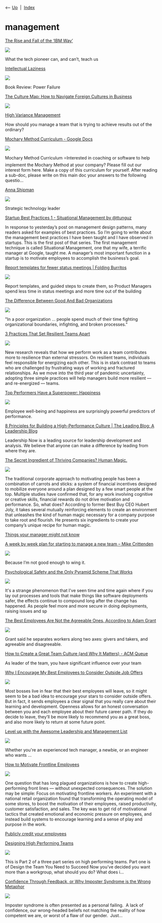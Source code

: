<div class="nav">

⟵ [Up](index.html)  \|  [Index](index.html)

</div>

# management

<div class="cards">

<div class="card">

<div class="card-title">

[The Rise and Fall of the ‘IBM
Way’](https://www.theatlantic.com/magazine/archive/2024/01/ibm-greatest-capitalist-tom-watson/676147)

</div>

<div class="card-image">

[![](https://cdn.theatlantic.com/thumbor/S_wCBUll-6_dldk68bt9angF73s=/0x0:2118x1103/1200x625/media/img/2023/12/IBMWayCMYK4HP/original.jpg)](https://www.theatlantic.com/magazine/archive/2024/01/ibm-greatest-capitalist-tom-watson/676147)

</div>

What the tech pioneer can, and can’t, teach us

</div>

<div class="card">

<div class="card-title">

[Intellectual
Laziness](https://www.thediff.co/r/a17b6a29?m=5ba63d9b-6620-4051-8686-515cd8a8f374)

</div>

<div class="card-image">

[![](https://substackcdn.com/image/fetch/w_1200,h_600,c_fill,f_jpg,q_auto:good,fl_progressive:steep,g_auto/https%3A%2F%2Fsubstack-post-media.s3.amazonaws.com%2Fpublic%2Fimages%2Fb9b2c053-6001-4555-a5cf-983c317da90f_1920x1080.png)](https://www.thediff.co/r/a17b6a29?m=5ba63d9b-6620-4051-8686-515cd8a8f374)

</div>

Book Review: Power Failure

</div>

<div class="card">

<div class="card-title">

[The Culture Map: How to Navigate Foreign Cultures in
Business](https://ahalbert.com/reviews/2023/06/04/the_culture_map.html)

</div>

<div class="card-image">

[![](https://ahalbert.com/assets/Anglo-Dutch-Translation-Guide.jpeg)](https://ahalbert.com/reviews/2023/06/04/the_culture_map.html)

</div>

</div>

<div class="card">

<div class="card-title">

[High Variance
Management](https://blog.sbensu.com/posts/2023-01-18-high-variance-management)

</div>

How should you manage a team that is trying to achieve results out of
the ordinary?

</div>

<div class="card">

<div class="card-title">

[Mochary Method Curriculum - Google
Docs](https://docs.google.com/document/d/18FiJbYn53fTtPmphfdCKT2TMWH-8Y2L-MLqDk-MFV4s/preview?pru=AAABhJULr3I*NzbnFPDO2jiSJUpokidtmg)

</div>

<div class="card-image">

[![](https://lh7-us.googleusercontent.com/docs/AHkbwyKCkM3kZ6fCgGg_YeB1S2EGNUS4i0vfVOOgzEObPptJkShxOTXP5yYkVpHHpNa2c8BWImq_Pa_OaFcD9D6ToHvrP-CO4bfhIN1C0mvVROxPf-1-GBoO=w1200-h630-p)](https://docs.google.com/document/d/18FiJbYn53fTtPmphfdCKT2TMWH-8Y2L-MLqDk-MFV4s/preview?pru=AAABhJULr3I*NzbnFPDO2jiSJUpokidtmg)

</div>

Mochary Method Curriculum ⭐Interested in coaching or software to help
implement the Mochary Method at your company? Please fill out our
interest form here. Make a copy of this curriculum for yourself. After
reading a sub-doc, please write on this main doc your answers to the
following questio...

</div>

<div class="card">

<div class="card-title">

[Anna
Shipman](https://www.annashipman.co.uk/jfdi/delegating-to-a-team.html)

</div>

<div class="card-image">

[![](https://www.annashipman.co.uk/img/mediacard.jpeg)](https://www.annashipman.co.uk/jfdi/delegating-to-a-team.html)

</div>

Strategic technology leader

</div>

<div class="card">

<div class="card-title">

[Startup Best Practices 1 - Situational Management by
@ttunguz](http://tomtunguz.com/management-best-practice-1)

</div>

In response to yesterday’s post on management design patterns, many
readers asked for examples of best practices. So I’m going to write
about the management best practices I have been taught and I have
observed in startups. This is the first post of that series. The first
management technique is called Situational Management, one that my wife,
a terrific manager at Google, taught me. A manager’s most important
function in a startup is to motivate employees to accomplish the
business’s goal.

</div>

<div class="card">

<div class="card-title">

[Report templates for fewer status meetings \| Folding
Burritos](https://foldingburritos.com/articles/2018/02/13/report-templates-less-status-meetings)

</div>

<div class="card-image">

[![](https://foldingburritos.com/assets/img/logo/social-share-og.png)](https://foldingburritos.com/articles/2018/02/13/report-templates-less-status-meetings)

</div>

Report templates, and guided steps to create them, so Product Managers
spend less time in status meetings and more time out of the building

</div>

<div class="card">

<div class="card-title">

[The Difference Between Good And Bad
Organizations](https://www.farnamstreetblog.com/2015/01/ben-horowitz-good-and-bad-organizations)

</div>

<div class="card-image">

[![](https://149664534.v2.pressablecdn.com/wp-content/uploads/2015/01/Ben-Horowitz-Good-Organizations.png)](https://www.farnamstreetblog.com/2015/01/ben-horowitz-good-and-bad-organizations)

</div>

"In a poor organization ... people spend much of their time fighting
organizational boundaries, infighting, and broken processes."

</div>

<div class="card">

<div class="card-title">

[3 Practices That Set Resilient Teams
Apart](https://hbr.org/2022/03/3-practices-that-set-resilient-teams-apart)

</div>

<div class="card-image">

[![](https://hbr.org/resources/images/article_assets/2022/03/Mar22_10200284152-001.jpg)](https://hbr.org/2022/03/3-practices-that-set-resilient-teams-apart)

</div>

New research reveals that how we perform work as a team contributes more
to resilience than external stressors. On resilient teams, individuals
feel responsible for energizing each other. This is in stark contrast to
teams who are challenged by frustrating ways of working and fractured
relationships. As we move into the third year of pandemic uncertainty,
adopting three simple practices will help managers build more resilient
— and re-energized — teams.

</div>

<div class="card">

<div class="card-title">

[Top Performers Have a Superpower:
Happiness](https://sloanreview.mit.edu/article/top-performers-have-a-superpower-happiness)

</div>

<div class="card-image">

[![](https://sloanreview.mit.edu/wp-content/uploads/2022/02/MAG-Lester-2400x1260-1-1200x630.jpg)](https://sloanreview.mit.edu/article/top-performers-have-a-superpower-happiness)

</div>

Employee well-being and happiness are surprisingly powerful predictors
of performance.

</div>

<div class="card">

<div class="card-title">

[8 Principles for Building a High-Performance Culture \| The Leading
Blog: A Leadership
Blog](https://www.leadershipnow.com/leadingblog/2018/01/8_principles_for_building_a_hi.html)

</div>

Leadership Now is a leading source for leadership development and
analysis. We believe that anyone can make a difference by leading from
where they are.

</div>

<div class="card">

<div class="card-title">

[The Secret Ingredient of Thriving Companies? Human
Magic.](https://hbr.org/2022/01/the-secret-ingredient-of-thriving-companies-human-magic)

</div>

<div class="card-image">

[![](https://hbr.org/resources/images/article_assets/2022/01/Jan22_10_639854106.jpg)](https://hbr.org/2022/01/the-secret-ingredient-of-thriving-companies-human-magic)

</div>

The traditional corporate approach to motivating people has been a
combination of carrots and sticks: a system of financial incentives
designed to mobilize everyone around a plan designed by a few smart
people at the top. Multiple studies have confirmed that, for any work
involving cognitive or creative skills, financial rewards do not drive
motivation and performance. So, what does? According to former Best Buy
CEO Hubert Joly, it takes several mutually reinforcing elements to
create an environment that unleashes the kind of human magic necessary
for a company purpose to take root and flourish. He presents six
ingredients to create your company’s unique recipe for human magic.

</div>

<div class="card">

<div class="card-title">

[Things your manager might not
know](https://jvns.ca/blog/things-your-manager-might-not-know)

</div>

</div>

<div class="card">

<div class="card-title">

[A week by week plan for starting to manage a new team – Mike
Crittenden](https://critter.blog/2020/12/04/a-week-by-week-plan-for-starting-to-manage-a-new-team)

</div>

<div class="card-image">

[![](https://critter.blog/wp-content/uploads/2020/12/freestocks-ch6-cfiy2yo-unsplash.jpg?w=1200)](https://critter.blog/2020/12/04/a-week-by-week-plan-for-starting-to-manage-a-new-team)

</div>

Because I’m not good enough to wing it.

</div>

<div class="card">

<div class="card-title">

[Psychological Safety and the Only Pyramid Scheme That
Works](https://iamevan.me/categories/sre/psychological-safety-and-the-only-pyramid-scheme-that-works)

</div>

<div class="card-image">

[![](http://static1.squarespace.com/static/6053732a434f977763a6dfe7/t/6053b1c16655ff39b2427357/1616097734856/Psychological-Safety-And-The-Only-Pyramid-Scheme-That-Works.png?format=1500w)](https://iamevan.me/categories/sre/psychological-safety-and-the-only-pyramid-scheme-that-works)

</div>

It's a strange phenomenon that I've seen time and time again where if
you lay out processes and tools that make things like software
deployments safer, the effects continue to compound long after the
change has happened. As people feel more and more secure in doing
deployments, raising issues and sp

</div>

<div class="card">

<div class="card-title">

[The Best Employees Are Not the Agreeable Ones, According to Adam
Grant](https://getpocket.com/explore/item/the-best-employees-are-not-the-agreeable-ones-according-to-adam-grant)

</div>

<div class="card-image">

[![](https://pocket-image-cache.com/1200x/filters:format(jpg):extract_focal()/https%3A%2F%2Fs3.amazonaws.com%2Fpocket-syndicated-images%2Farticles%2F2102%2F1572462723_Lannisters.jpg)](https://getpocket.com/explore/item/the-best-employees-are-not-the-agreeable-ones-according-to-adam-grant)

</div>

Grant said he separates workers along two axes: givers and takers, and
agreeable and disagreeable.

</div>

<div class="card">

<div class="card-title">

[How to Create a Great Team Culture (and Why It Matters) - ACM
Queue](https://queue.acm.org/detail.cfm?id=3323993)

</div>

As leader of the team, you have significant influence over your team

</div>

<div class="card">

<div class="card-title">

[Why I Encourage My Best Employees to Consider Outside Job
Offers](https://hbr.org/2018/09/why-i-encourage-my-best-employees-to-consider-outside-job-offers)

</div>

<div class="card-image">

[![](https://hbr.org/resources/images/article_assets/2018/09/sep18_11_1013684104.jpg)](https://hbr.org/2018/09/why-i-encourage-my-best-employees-to-consider-outside-job-offers)

</div>

Most bosses live in fear that their best employees will leave, so it
might seem to be a bad idea to encourage your stars to consider outside
offers. But in fact, it sends employees a clear signal that you really
care about their learning and development. Openness allows for an honest
conversation between you and each employee about their future career
path. If they do decide to leave, they’ll be more likely to recommend
you as a great boss, and also more likely to return at some future
point.

</div>

<div class="card">

<div class="card-title">

[Level up with the Awesome Leadership and Management
List](https://dev.to/lauritaapplez/level-up-with-the-awesome-leadership-and-management-list-27p4)

</div>

<div class="card-image">

[![](https://dev-to-uploads.s3.amazonaws.com/uploads/articles/3otvb2z646ytpt1hl2rv.jpg)](https://dev.to/lauritaapplez/level-up-with-the-awesome-leadership-and-management-list-27p4)

</div>

Whether you're an experienced tech manager, a newbie, or an engineer who
wants ...

</div>

<div class="card">

<div class="card-title">

[How to Motivate Frontline
Employees](https://hbr.org/2018/08/how-to-motivate-frontline-employees)

</div>

<div class="card-image">

[![](https://hbr.org/resources/images/article_assets/2018/08/aug18_30_951633980.jpg)](https://hbr.org/2018/08/how-to-motivate-frontline-employees)

</div>

One question that has long plagued organizations is how to create
high-performing front lines — without unexpected consequences. The
solution may be simple: Focus on motivating frontline workers. An
experiment with a national retail organization found that transforming
the operating model of some stores, to boost the motivation of their
employees, raised productivity, customer satisfaction, and sales. The
key was to get rid of motivational tactics that created emotional and
economic pressure on employees, and instead build systems to encourage
learning and a sense of play and purpose in the work.

</div>

<div class="card">

<div class="card-title">

[Publicly credit your
employees](http://www.superted.io/business/2017/07/07/publicly-credit-your-employees.html)

</div>

</div>

<div class="card">

<div class="card-title">

[Designing High Performing
Teams](http://eleganthack.com/designing-high-performing-teams)

</div>

<div class="card-image">

[![](https://eleganthack.com/wp-content/uploads/2017/05/justice-league.jpg)](http://eleganthack.com/designing-high-performing-teams)

</div>

This is Part 2 of a three part series on high performing teams. Part one
is of Design the Team You Need to Succeed Now you’ve decided you want
more than a workgroup, what should you do? What does i…

</div>

<div class="card">

<div class="card-title">

[Confidence Through Feedback, or Why Imposter Syndrome is the Wrong
Metaphor](http://blog.bethcodes.com/confidence-through-feedback)

</div>

<div class="card-image">

[![](https://phaven-prod.s3.amazonaws.com/files/profile_pic/asset/1175814/uofcXrZ4dN9AcI6D8ErT5WpzLLg/large_goblinruby.jpg)](http://blog.bethcodes.com/confidence-through-feedback)

</div>

Imposter syndrome is often presented as a personal failing.  A lack of
confidence, our wrong-headed beliefs not matching the reality of how
competent we are, or worst of a flaw of our gender.  Just...

</div>

</div>
